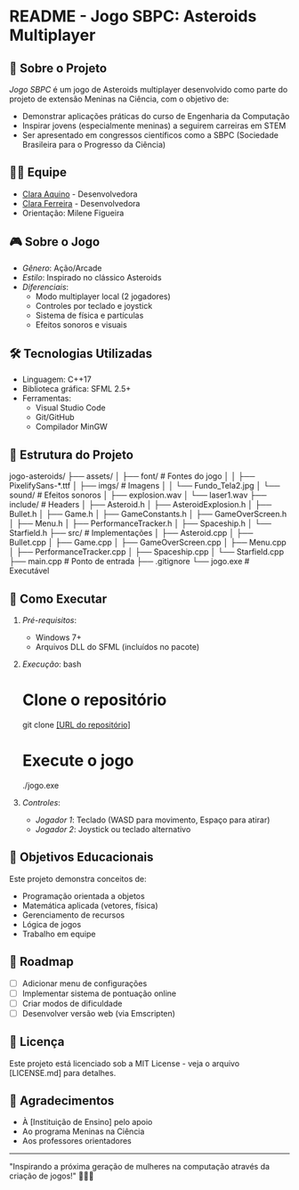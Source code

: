 # README - Jogo SBPC: Asteroids Multiplayer

## 📌 Sobre o Projeto
*Jogo SBPC* é um jogo de Asteroids multiplayer desenvolvido como parte do projeto de extensão Meninas na Ciência, com o objetivo de:
- Demonstrar aplicações práticas do curso de Engenharia da Computação
- Inspirar jovens (especialmente meninas) a seguirem carreiras em STEM
- Ser apresentado em congressos científicos como a SBPC (Sociedade Brasileira para o Progresso da Ciência)

## 👩‍💻 Equipe
- [Clara Aquino](https://github.com/claraaqn) - Desenvolvedora
- [Clara Ferreira](https://github.com/MClaraFerreira5) - Desenvolvedora
- Orientação: Milene Figueira

## 🎮 Sobre o Jogo
- *Gênero*: Ação/Arcade
- *Estilo*: Inspirado no clássico Asteroids
- *Diferenciais*:
  - Modo multiplayer local (2 jogadores)
  - Controles por teclado e joystick
  - Sistema de física e partículas
  - Efeitos sonoros e visuais

## 🛠 Tecnologias Utilizadas
- Linguagem: C++17
- Biblioteca gráfica: SFML 2.5+
- Ferramentas:
  - Visual Studio Code
  - Git/GitHub
  - Compilador MinGW

## 📂 Estrutura do Projeto

jogo-asteroids/
├── assets/
│   ├── font/                  # Fontes do jogo
│   │   ├── PixelifySans-*.ttf
│   ├── imgs/                  # Imagens
│   │   └── Fundo_Tela2.jpg
│   └── sound/                 # Efeitos sonoros
│       ├── explosion.wav
│       └── laser1.wav
├── include/                   # Headers
│   ├── Asteroid.h
│   ├── AsteroidExplosion.h
│   ├── Bullet.h
│   ├── Game.h
│   ├── GameConstants.h
│   ├── GameOverScreen.h
│   ├── Menu.h
│   ├── PerformanceTracker.h
│   ├── Spaceship.h
│   └── Starfield.h
├── src/                       # Implementações
│   ├── Asteroid.cpp
│   ├── Bullet.cpp
│   ├── Game.cpp
│   ├── GameOverScreen.cpp
│   ├── Menu.cpp
│   ├── PerformanceTracker.cpp
│   ├── Spaceship.cpp
│   └── Starfield.cpp
├── main.cpp                   # Ponto de entrada
├── .gitignore
└── jogo.exe                   # Executável


## 🚀 Como Executar
1. *Pré-requisitos*:
   - Windows 7+
   - Arquivos DLL do SFML (incluídos no pacote)

2. *Execução*:
   bash
   # Clone o repositório
   git clone [[URL do repositório]](https://github.com/claraaqn/Asteroids-Multiplayer)
   
   # Execute o jogo
   ./jogo.exe
   

3. *Controles*:
   - *Jogador 1*: Teclado (WASD para movimento, Espaço para atirar)
   - *Jogador 2*: Joystick ou teclado alternativo

## 🌟 Objetivos Educacionais
Este projeto demonstra conceitos de:
- Programação orientada a objetos
- Matemática aplicada (vetores, física)
- Gerenciamento de recursos
- Lógica de jogos
- Trabalho em equipe

## 📅 Roadmap
- [ ] Adicionar menu de configurações
- [ ] Implementar sistema de pontuação online
- [ ] Criar modos de dificuldade
- [ ] Desenvolver versão web (via Emscripten)

## 📜 Licença
Este projeto está licenciado sob a MIT License - veja o arquivo [LICENSE.md] para detalhes.

## 🙌 Agradecimentos
- À [Instituição de Ensino] pelo apoio
- Ao programa Meninas na Ciência
- Aos professores orientadores

---

"Inspirando a próxima geração de mulheres na computação através da criação de jogos!" 🚀👩‍💻
